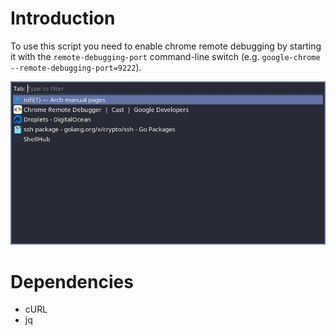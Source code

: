 # Introduction

To use this script you need to enable chrome remote debugging by starting it with the
`remote-debugging-port` command-line switch (e.g. `google-chrome --remote-debugging-port=9222`).

![](screenshot.png)

# Dependencies

* cURL
* jq

